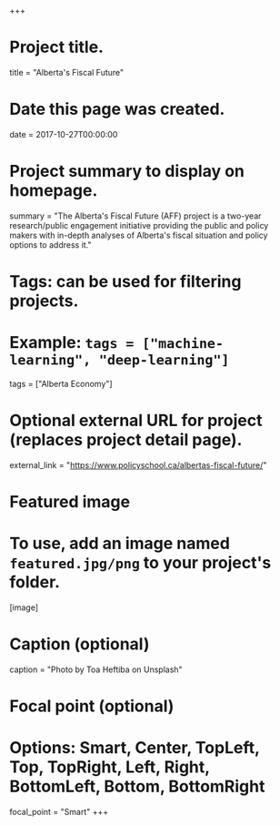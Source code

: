 +++
# Project title.
title = "Alberta's Fiscal Future"

# Date this page was created.
date = 2017-10-27T00:00:00

# Project summary to display on homepage.
summary = "The Alberta's Fiscal Future (AFF) project is a two-year research/public engagement initiative providing the public and policy makers with in-depth analyses of Alberta's fiscal situation and policy options to address it."

# Tags: can be used for filtering projects.
# Example: `tags = ["machine-learning", "deep-learning"]`
tags = ["Alberta Economy"]

# Optional external URL for project (replaces project detail page).
external_link = "https://www.policyschool.ca/albertas-fiscal-future/"

# Featured image
# To use, add an image named `featured.jpg/png` to your project's folder. 
[image]
  # Caption (optional)
  caption = "Photo by Toa Heftiba on Unsplash"

  # Focal point (optional)
  # Options: Smart, Center, TopLeft, Top, TopRight, Left, Right, BottomLeft, Bottom, BottomRight
  focal_point = "Smart"
+++

